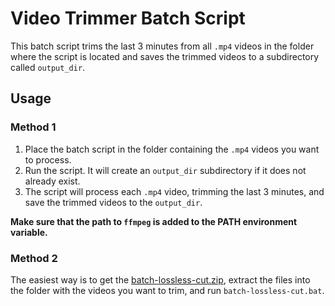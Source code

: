# Video Trimmer Batch Script

This batch script trims the last 3 minutes from all `.mp4` videos in the folder where the script is located and saves the trimmed videos to a subdirectory called `output_dir`.

## Usage

### Method 1

1. Place the batch script in the folder containing the `.mp4` videos you want to process.
2. Run the script. It will create an `output_dir` subdirectory if it does not already exist.
3. The script will process each `.mp4` video, trimming the last 3 minutes, and save the trimmed videos to the `output_dir`.

**Make sure that the path to `ffmpeg` is added to the PATH environment variable.**

### Method 2

The easiest way is to get the [batch-lossless-cut.zip](https://github.com/m1nuzz/batch-lossless-cut/releases/download/batch-lossless-cut/batch-lossless-cut.zip), extract the files into the folder with the videos you want to trim, and run `batch-lossless-cut.bat`.

